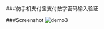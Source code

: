 ###仿手机支付宝支付数字密码输入验证

###Screenshot
![demo3](https://github.com/woxingxiao/FillBlankViewDemo/blob/master/screenshots/demo1.png)